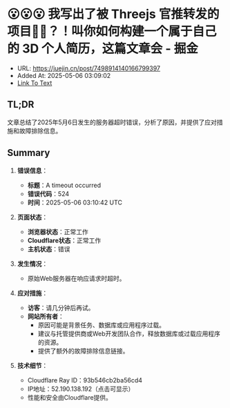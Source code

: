 # 😮😮😮 我写出了被 Threejs 官推转发的项目🚀✨？！叫你如何构建一个属于自己的 3D 个人简历，这篇文章会 - 掘金
- URL: https://juejin.cn/post/7498914140166799397
- Added At: 2025-05-06 03:09:02
- [Link To Text](2025-05-06-😮😮😮-我写出了被-threejs-官推转发的项目🚀✨？！叫你如何构建一个属于自己的-3d-个人简历，这篇文章会---掘金_raw.md)

## TL;DR
文章总结了2025年5月6日发生的服务器超时错误，分析了原因，并提供了应对措施和故障排除信息。

## Summary
1. **错误信息**：
   - **标题**：A timeout occurred
   - **错误代码**：524
   - **时间**：2025-05-06 03:10:42 UTC

2. **页面状态**：
   - **浏览器状态**：正常工作
   - **Cloudflare状态**：正常工作
   - **主机状态**：错误

3. **发生情况**：
   - 原始Web服务器在响应请求时超时。

4. **应对措施**：
   - **访客**：请几分钟后再试。
   - **网站所有者**：
     - 原因可能是背景任务、数据库或应用程序过载。
     - 建议与托管提供商或Web开发团队合作，释放数据库或过载应用程序的资源。
     - 提供了额外的故障排除信息链接。

5. **技术细节**：
   - Cloudflare Ray ID：93b546cb2ba56cd4
   - IP地址：52.190.138.192（点击可显示）
   - 性能和安全由Cloudflare提供。
